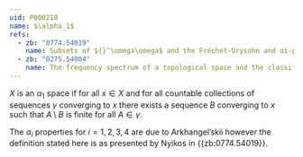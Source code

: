 ```yaml
---
uid: P000210
name: $\alpha_1$
refs:
  - zb: "0774.54019"
    name: Subsets of ${}^\omega\omega$ and the Fréchet-Urysohn and αi-properties. (Nyikos, P.)
  - zb: "0275.54004"
    name: The frequency spectrum of a topological space and the classification of spaces (Arkhangel’skii, A. V.)
---
```


$X$ is an $\alpha_1$ space if for all $x \in X$ and for all countable collections of sequences $\gamma$ converging to $x$ there exists a sequence $B$ converging to $x$ such that $A\setminus B$ is finite for all $A \in \gamma$.

The $\alpha_i$ properties for $i = 1, 2, 3, 4$ are due to Arkhangel’skii however the definition stated here is as presented by Nyikos in {{zb:0774.54019}}.